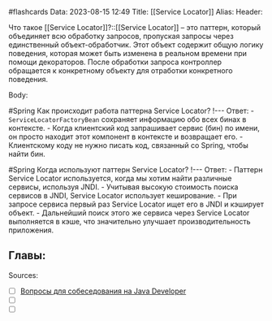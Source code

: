 #flashcards
Data: 2023-08-15 12:49
Title: [[Service Locator]]
Alias:
Header:

Что такое [[Service Locator]]?::[[Service Locator]] – это паттерн, который объединяет всю обработку запросов, пропуская запросы через единственный объект-обработчик. Этот объект содержит общую логику поведения, которая может быть изменена в реальном времени при помощи декораторов. После обработки запроса контроллер обращается к конкретному объекту для отработки конкретного поведения.
<!--SR:!2023-10-27,1,130-->


Body:




#Spring 
Как происходит работа паттерна Service Locator?
!---
Ответ:
	- `ServiceLocatorFactoryBean` сохраняет информацию обо всех бинах в контексте.
	- Когда клиентский код запрашивает сервис (бин) по имени, он просто находит этот компонент в контексте и возвращает его.
	- Клиентскому коду не нужно писать код, связанный со Spring, чтобы найти бин.
<!--SR:!2023-10-27,1,130-->




#Spring 
Когда используют паттерн Service Locator?
!---
Ответ:
	- Паттерн Service Locator используется, когда мы хотим найти различные сервисы, используя JNDI.
	- Учитывая высокую стоимость поиска сервисов в JNDI, Service Locator использует кеширование.
	- При запросе сервиса первый раз Service Locator ищет его в JNDI и кэширует объект.
	- Дальнейший поиск этого же сервиса через Service Locator выполняется в кэше, что значительно улучшает производительность приложения.
<!--SR:!2023-10-27,1,130-->


Главы:
-


Sources:
- [ ] [Вопросы для собеседования на Java Developer](https://github.com/enhorse/java-interview/blob/master/README.md#%D0%9E%D0%9E%D0%9F)
- [ ] []()
- [ ] []()
